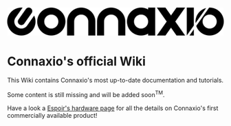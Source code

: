 <center>

![Connaxio_logo](./connaxio_logo_black_2294x300.png)

</center>

# Connaxio's official Wiki

This Wiki contains Connaxio's most up-to-date documentation and tutorials.

Some content is still missing and will be added soon<sup>TM</sup>.

Have a look a [Espoir's hardware page](/espoir/hardware/) for all the details on Connaxio's first commercially available product!


